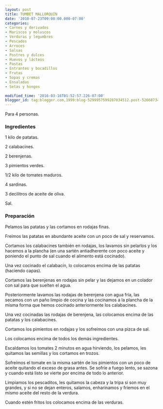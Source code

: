 ```yaml
---
layout: post
title: TUMBET MALLORQUÍN
date: '2010-07-23T09:00:00.000-07:00'
categories:
- Carnes y derivados
- Mariscos y moluscos
- Verduras y legumbres
- Pescados
- Arroces
- Salsas
- Postres y dulces
- Huevos y lácteos
- Pastas
- Entrantes y bocadillos
- Frutas
- Sopas y cremas
- Ensaladas
- Setas y hongos
 
modified_time: '2016-03-16T01:52:57.226-07:00'
blogger_id: tag:blogger.com,1999:blog-5299957599287034512.post-5266873477232749599
---
```


Para 4 personas.

<h3>Ingredientes</h3>

1 kilo de patatas.

2 calabacines.

2 berenjenas.

3 pimientos verdes.

1/2 kilo de tomates maduros.

4 sardinas.

3 decilitros de aceite de oliva.

Sal.

<h3>Preparación</h3>

Pelamos las patatas y las cortamos en rodajas finas.

Freímos las patatas en abundante aceite con un poco de sal y reservamos.

Cortamos los calabacines también en rodajas, los lavamos sin pelarlos y los hacemos a la plancha (en una sartén antiadherente con poco aceite y poniendo el punto de sal cuando el alimento está cocinado).

Una vez cocinado el calabacín, lo colocamos encima de las patatas (haciendo capas).

Cortamos las berenjenas en rodajas sin pelar y las dejamos en un colador con sal para que suelten el agua.

Posteriormente lavamos las rodajas de berenjena con agua fría, las secamos con un paño limpio de cocina y las cocinamos a la plancha de la misma forma que hemos cocinado anteriormente los calabacines.

Una vez cocinadas las rodajas de berenjena, las colocamos encima de las patatas y los calabacines.

Cortamos los pimientos en rodajas y los sofreímos con una pizca de sal.

Los colocamos encima de todos los demás ingredientes.

Escaldamos los tomates 2 minutos en agua hirviendo, los pelamos, les quitamos las semillas y los cortamos en trozos.

Sofreímos el tomate en la misma sartén de los pimientos con un poco de aceite quitando el exceso de grasa antes. Se sofríe a fuego lento, se sazona y cuando está listo se vierte por encima de todo lo anterior.

Limpiamos los pescaditos, les quitamos la cabeza y la tripa si son muy grandes, y si no se dejan enteros, salamos, enharinamos y fríemos en el mismo aceite del resto de la verdura.

Cuando estén fritos los colocamos encima de las verduras.


